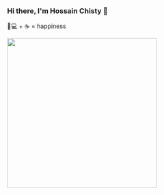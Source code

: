 ### Hi there, I'm Hossain Chisty 👋
👨💻 + ☕ = happiness



<p align='left'>
  <a href="#"><img src="https://github-readme-stats.vercel.app/api?username=hossainchisty&show_icons=true&count_private=true&theme=dark" width="350"></a>
</p>




